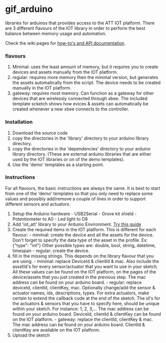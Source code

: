 gif_arduino
===========

libraries for arduinos that provides access to the ATT IOT platform.
There are 3 different flavours of the IOT library in order to perform the best balance between memory usage and automation.

Check the wiki pages for [how-to's and API documentation](wiki).

### flavours
  1. Minimal: uses the least amount of memory, but it requires you to create devices and assets manually from the IOT platform.
  2. regular: requires more memory then the minimal version, but generates the assets automatically from the script. The device needs to be created manually in the IOT platform.
  3. gateway: requires most memory. Can function as a gateway for other devices that are wirelessly connected through xbee. The included template scketch shows how evices & assets can automatically be created whenever a new xbee connects to the controller.

### Installation
  1. Download the source code
  2. copy the directories in the 'library' directory to your arduino library directory.
  3. copy the directories in the 'dependencies' directory to your arduino library directory. (These are external arduino libraries that are either used by the IOT libraries or on of the demo templates).
  4. Use the 'demo' templates as a starting point.
  
### Instructions

For all flavours, the basic instructions are always the same.  It is best to start from one of the 'demo' templates so that you only need to replace some values and possibly add/remove a couple of lines in order to support different sensors and actuators.

  1. Setup the Arduino hardware
    - USB2Serial
    - Grove kit shield
    - Potentiometer to A0
    - Led light to D8
  2. Add 'iot_att' library to your Arduino Environment. [Try this guide](http://arduino.cc/en/Guide/Libraries)
  3. Create the required items in the IOT platform. This is different for each flavour:
    - minimal: create the device and all the assets for the device. Don't forget to specify the data type of the asset in the profile. Ex: {"type": "int"}  Other possible types are: double, bool, string, datetime, timespan
	- regular: create the device.
  4. fill in the missing strings. This depends on the library flavour that you are using.
	- minimal: replace DeviceId & clientId & mac.  Also include the assetId's for every sensor/actuator that you want to use in your sketch.  All these values can be found on the IOT platform, on the pages of the device/assets that you just created in the previous step. The mac address can be found on your arduino board.
	- regular: replace deviceId, clientId, clientKey, mac. Optionally change/add the sensor & actuator names, ids, descriptions, types. For extra actuators, make certain to extend the callback code at the end of the sketch. The id's for the actuators & sensors that you have to specify here, should be unique within your sketch. For instance: 1, 2, 3,...  The mac address can be found on your arduino board. DeviceId, clientId & clientKey can be found on the IOT platform. 
	- gateway: replace the clientId, clientKey & mac. The mac address can be found on your arduino board. ClientId & clientKey are available on the IOT platform.
  4. Upload the sketch
  
